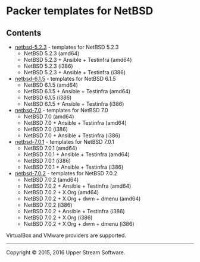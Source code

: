 # Packer templates for NetBSD

## Contents

* [netbsd-5.2.3](netbsd-5.2.3/README.mdown) - templates for NetBSD 5.2.3
	* NetBSD 5.2.3 (amd64)
	* NetBSD 5.2.3 + Ansible + Testinfra (amd64)
	* NetBSD 5.2.3 (i386)
	* NetBSD 5.2.3 + Ansible + Testinfra (i386)
* [netbsd-6.1.5](netbsd-6.1.5/README.mdown) - templates for NetBSD 6.1.5
	* NetBSD 6.1.5 (amd64)
	* NetBSD 6.1.5 + Ansible + Testinfra (amd64)
	* NetBSD 6.1.5 (i386)
	* NetBSD 6.1.5 + Ansible + Testinfra (i386)
* [netbsd-7.0](netbsd-7.0/README.mdown) - templates for NetBSD 7.0
	* NetBSD 7.0 (amd64)
	* NetBSD 7.0 + Ansible + Testinfra (amd64)
	* NetBSD 7.0 (i386)
	* NetBSD 7.0 + Ansible + Testinfra (i386)
* [netbsd-7.0.1](netbsd-7.0.1/README.mdown) - templates for NetBSD 7.0.1
	* NetBSD 7.0.1 (amd64)
	* NetBSD 7.0.1 + Ansible + Testinfra (amd64)
	* NetBSD 7.0.1 (i386)
	* NetBSD 7.0.1 + Ansible + Testinfra (i386)
* [netbsd-7.0.2](netbsd-7.0.2/README.mdown) - templates for NetBSD 7.0.2
	* NetBSD 7.0.2 (amd64)
	* NetBSD 7.0.2 + Ansible + Testinfra (amd64)
	* NetBSD 7.0.2 + X.Org (amd64)
	* NetBSD 7.0.2 + X.Org + dwm + dmenu (amd64)
	* NetBSD 7.0.2 (i386)
	* NetBSD 7.0.2 + Ansible + Testinfra (i386)
	* NetBSD 7.0.2 + X.Org (i386)
	* NetBSD 7.0.2 + X.Org + dwm + dmenu (i386)

VirtualBox and VMware providers are supported.

- - -

Copyright &copy; 2015, 2016 Upper Stream Software.

